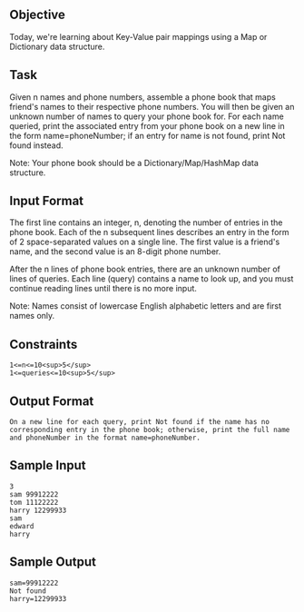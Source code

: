 ## Objective 
Today, we're learning about Key-Value pair mappings using a Map or Dictionary data structure.

## Task 
Given n names and phone numbers, assemble a phone book that maps friend's names to their respective phone numbers. You will then be given an unknown number of names to query your phone book for. For each name queried, print the associated entry from your phone book on a new line in the form name=phoneNumber; if an entry for name is not found, print Not found instead.

Note: Your phone book should be a Dictionary/Map/HashMap data structure.

## Input Format

The first line contains an integer, n, denoting the number of entries in the phone book. 
Each of the n subsequent lines describes an entry in the form of 2 space-separated values on a single line. The first value is a friend's name, and the second value is an 8-digit phone number.

After the n lines of phone book entries, there are an unknown number of lines of queries. Each line (query) contains a name to look up, and you must continue reading lines until there is no more input.

Note: Names consist of lowercase English alphabetic letters and are first names only.

## Constraints
```
1<=n<=10<sup>5</sup>
1<=queries<=10<sup>5</sup>
```

## Output Format
```
On a new line for each query, print Not found if the name has no corresponding entry in the phone book; otherwise, print the full name and phoneNumber in the format name=phoneNumber.
```

## Sample Input
```
3
sam 99912222
tom 11122222
harry 12299933
sam
edward
harry
```

## Sample Output
```
sam=99912222
Not found
harry=12299933
```